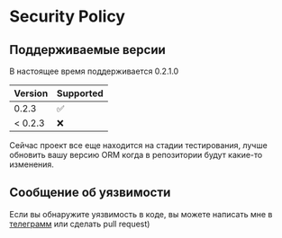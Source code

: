 # Security Policy

## Поддерживаемые версии

В настоящее время поддерживается 0.2.1.0

|  Version  | Supported          |
| --------- | ------------------ |
|  0.2.3  | :white_check_mark: |
| < 0.2.3 | :x:                |

Сейчас проект все еще находится на стадии тестирования, лучше обновить вашу версию ORM когда в репозитории будут какие-то изменения.

## Сообщение об уязвимости

Если вы обнаружите уязвимость в коде, вы можете написать мне в <a href="https://t.me/M_O_D_E_R">телеграмм</a> или сделать pull request)
